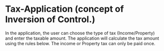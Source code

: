# Tax-Application (concept of Inversion of Control.)

In the application, the user can choose the type of tax (Income/Property) and enter the taxable amount. The application will calculate the tax amount using the rules below. The income or Property tax can only be paid once.
